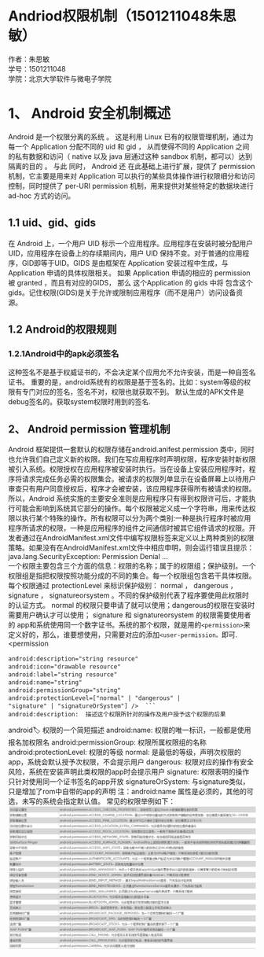 # Andriod权限机制（1501211048朱思敏）

作者：朱思敏<br>
学号：1501211048<br>
学院：北京大学软件与微电子学院


# 1、 Android 安全机制概述

Android 是一个权限分离的系统 。 这是利用 Linux 已有的权限管理机制，通过为每一个 Application 分配不同的 uid 和 gid ， 从而使得不同的 Application 之间的私有数据和访问（ native 以及 java 层通过这种 sandbox 机制，都可以）达到隔离的目的 。 与此 同时， Android 还 在此基础上进行扩展，提供了 permission 机制，它主要是用来对 Application 可以执行的某些具体操作进行权限细分和访问控制，同时提供了 per-URI permission 机制，用来提供对某些特定的数据块进行 ad-hoc 方式的访问。

## 1.1 uid、gid、gids


在 Android 上，一个用户 UID 标示一个应用程序。应用程序在安装时被分配用户 UID，应用程序在设备上的存续期间内，用户 UID 保持不变。对于普通的应用程序，GID即等于UID。GIDS 是由框架在 Application 安装过程中生成，与 Application 申请的具体权限相关。 如果 Application 申请的相应的 permission 被 granted ，而且有对应的GIDS， 那么 这个Application 的 gids 中将 包含这个 gids。记住权限(GIDS)是关于允许或限制应用程序（而不是用户）访问设备资源。

## 1.2 Android的权限规则


### 1.2.1Android中的apk必须签名


这种签名不是基于权威证书的，不会决定某个应用允不允许安装，而是一种自签名证书。
重要的是，android系统有的权限是基于签名的。比如：system等级的权限有专门对应的签名，签名不对，权限也就获取不到。
默认生成的APK文件是debug签名的。获取system权限时用到的签名.

## 2、 Android permission 管理机制
Android 框架提供一套默认的权限存储在android.anifest.permission 类中，同时也允许我们自己定义新的权限。我们在写应用程序时声明权限，程序安装时新权限被引入系统。权限授权在应用程序被安装时执行。当在设备上安装应用程序时，程序将请求完成任务必需的权限集合。被请求的权限列单显示在设备屏幕上以待用户审查只有用户同意授权后，程序才会被安装，该应用程序获得所有被请求的权限。所以，Android 系统实施的主要安全准则是应用程序只有得到权限许可后，才能执行可能会影响到系统其它部分的操作。每个权限被定义成一个字符串，用来传达权限以执行某个特殊的操作。所有权限可以分为两个类别:一种是执行程序时被应用程序所请求的权限，一种是应用程序的组件之间通信时被其它组件请求的权限。开发者通过在AndroidManifest.xml文件中编写权限标签来定义以上两种类别的权限策略。如果没有在AndroidManifest.xml文件中相应申明，则会运行错误且提示：java.lang.SecurityException: Permission Denial ...<br>
一个权限主要包含三个方面的信息：权限的名称；属于的权限组；保护级别。一个权限组是指把权限按照功能分成的不同的集合。每一个权限组包含若干具体权限。每个权限通过 protectionLevel 来标识保护级别： normal ， dangerous ， signature ， signatureorsystem 。不同的保护级别代表了程序要使用此权限时的认证方式。 normal 的权限只要申请了就可以使用；dangerous的权限在安装时需要用户确认才可以使用； signature 和 signatureorsystem 的权限需要使用者的 app和系统使用同一个数字证书。系统的那个权限，就是用的```<permission>```来定义好的，那么，谁要想使用，只需要对应的添加```<user-permission。```即可.<br> 
<permission   

    android:description="string resource"  
    android:icon="drawable resource"  
    android:label="string resource"  
    android:name="string"  
    android:permissionGroup="string"  
    android:protectionLevel=["normal" | "dangerous" |   
    "signature" | "signatureOrSystem"] />  ```
    android:description:  描述这个权限所针对的操作及用户授予这个权限的后果 
android:label:   权限的一个简短描述 
android:name: 权限的唯一标识，一般都是使用 报名加权限名 
android:permissionGroup: 权限所属权限组的名称 
android:protectionLevel: 权限的等级
normal: 是最低的等级，声明次权限的app，系统会默认授予次权限，不会提示用户 dangerous:  权限对应的操作有安全风险，系统在安装声明此类权限的app时会提示用户 signature:  权限表明的操作只针对使用同一个证书签名的app开放 
signatureOrSystem: 与signature类似，只是增加了rom中自带的app的声明
 注：android:name 属性是必须的，其他的可选，未写的系统会指定默认值。
 常见的权限举例如下：![](01.png)
